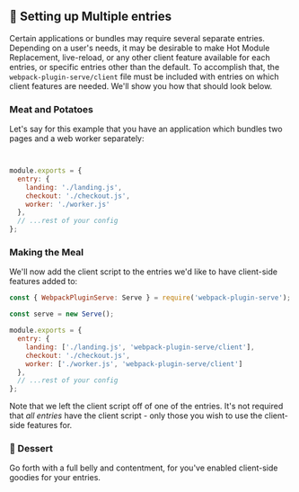 ## 🍲 Setting up Multiple entries

Certain applications or bundles may require several separate entries. Depending on a user's needs, it may be desirable to make Hot Module Replacement, live-reload, or any other client feature available for each entries, or specific entries other than the default. To accomplish that, the `webpack-plugin-serve/client` file must be included with entries on which client features are needed. We'll show you how that should look below.


### Meat and Potatoes

Let's say for this example that you have an application which bundles two pages and a web worker separately:

```js


module.exports = {
  entry: {
    landing: './landing.js',
    checkout: './checkout.js',
    worker: './worker.js'
  },
  // ...rest of your config
};
```

### Making the Meal

We'll now add the client script to the entries we'd like to have client-side features added to:

```js
const { WebpackPluginServe: Serve } = require('webpack-plugin-serve');

const serve = new Serve();

module.exports = {
  entry: {
    landing: ['./landing.js', 'webpack-plugin-serve/client'],
    checkout: './checkout.js',
    worker: ['./worker.js', 'webpack-plugin-serve/client']
  },
  // ...rest of your config
};
```

Note that we left the client script off of one of the entries. It's not required that _all entries_ have the client script - only those you wish to use the client-side features for.


### 🍰 Dessert

Go forth with a full belly and contentment, for you've enabled client-side goodies for your entries.
